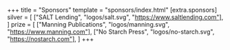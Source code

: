 +++
title = "Sponsors"
template = "sponsors/index.html"
[extra.sponsors]
silver = [
  ["SALT Lending", "logos/salt.svg", "https://www.saltlending.com"],
]
prize = [
  ["Manning Publications", "logos/manning.svg", "https://www.manning.com"],
  ["No Starch Press", "logos/no-starch.svg", "https://nostarch.com"],
]
+++
